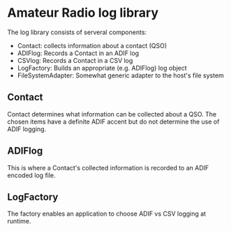 # Amateur Radio log library

The log library consists of serveral components:
* Contact:  collects information about a contact (QSO)
* ADIFlog:  Records a Contact in an ADIF log
* CSVlog:   Records a Contact in a CSV log
* LogFactory:  Builds an appropriate (e.g. ADIFlog) log object
* FileSystemAdapter:  Somewhat generic adapter to the host's file system

## Contact
Contact determines what information can be collected about a QSO.  The chosen items
have a definite ADIF accent but do not determine the use of ADIF logging.

## ADIFlog
This is where a Contact's collected information is recorded to an ADIF 
encoded log file.

## LogFactory
The factory enables an application to choose ADIF vs CSV logging at runtime.
